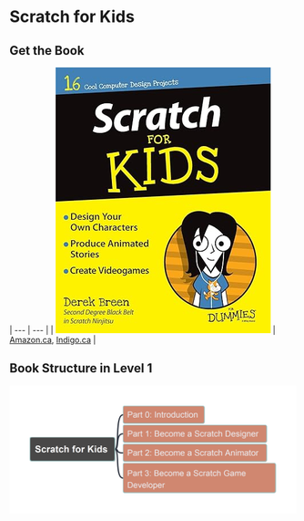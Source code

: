 # Scratch for Kids

## Get the Book

| --- | --- |
| ![bookcover](img/Scratch4Kids-bookcover.png) | [Amazon.ca](https://www.amazon.ca/Scratch-Kids-Dummies-Derek-Breen/dp/1119014875/), [Indigo.ca](https://www.indigo.ca/en-ca/scratch-for-kids-for-dummies/9781119014874.html) |

## Book Structure in Level 1

![Scratch4Kids-L1](img/Scratch4Kids-L1.png)